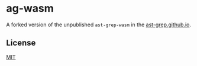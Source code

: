 # ag-wasm

A forked version of the unpublished `ast-grep-wasm` in the [ast-grep.github.io](https://github.com/ast-grep/ast-grep.github.io).

## License

[MIT](./LICENSE)
